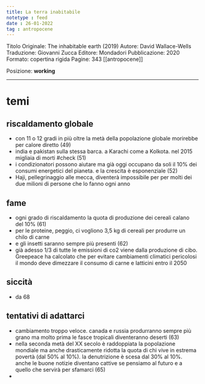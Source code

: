 ```yaml
---
title: La terra inabitabile
notetype : feed
date : 26-01-2022
tag : antropocene
---
```


Titolo Originale: The inhabitable earth (2019)
Autore: David Wallace-Wells
Traduzione: Giovanni Zucca
Editore: Mondadori
Pubblicazione: 2020
Formato: copertina rigida
Pagine: 343
[[antropocene]]

Posizione: **working**
- - - 

# temi

## riscaldamento globale
- con 11 o 12 gradi in più oltre la metà della popolazione globale morirebbe per calore diretto (49)
- india e pakistan sulla stessa barca. a Karachi come a Kolkota. nel 2015 migliaia di morti #check (51)
- i condizionatori possono aiutare ma già oggi occupano da soli il 10% dei consumi energetici del pianeta. e la crescita è esponenziale (52)
- Haji, pellegrinaggio alle mecca, diventerà impossibile per per molti dei due milioni di persone che lo fanno ogni anno

## fame
- ogni grado di riscaldamento la quota di produzione dei cereali calano del 10% (61)
- per le proteine, peggio, ci vogliono 3,5 kg di cereali per produrre un chilo di carne
- e gli insetti saranno sempre più presenti (62)
- già adesso 1/3 di tutte le emissioni di co2 viene dalla produzione di cibo. Greepeace ha calcolato che per evitare cambiamenti climatici pericolosi il mondo deve dimezzare il consumo di carne e latticini entro il 2050

## siccità
- da 68


## tentativi di adattarci
- cambiamento troppo veloce. canada e russia produrranno sempre più grano ma molto prima le fasce tropicali diventeranno deserti (63)
- nella seconda metà del XX secolo è raddoppiata la popolazione mondiale ma anche drasticamente ridotta la quota di chi vive in estrema povertà (dal 50% al 10%). la denutrizione è scesa dal 30% al 10%. anche le buone notizie diventano cattive se pensiamo al futuro e a quello che servirà per sfamarci (65)
- 
